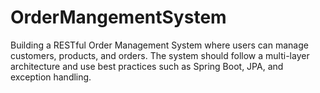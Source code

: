 # OrderMangementSystem
Building a RESTful Order Management System where users can manage customers, products, and orders. The system should follow a multi-layer architecture and use best practices such as Spring Boot, JPA, and exception handling.
